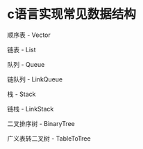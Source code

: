 # c语言实现常见数据结构

顺序表 - Vector

链表 - List

队列 - Queue

链队列 - LinkQueue

栈 - Stack

链栈 - LinkStack

二叉排序树 - BinaryTree

广义表转二叉树 - TableToTree
